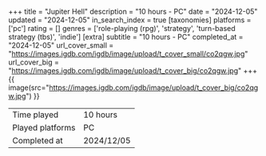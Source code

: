 +++
title = "Jupiter Hell"
description = "10 hours - PC"
date = "2024-12-05"
updated = "2024-12-05"
in_search_index = true
[taxonomies]
platforms = ['pc']
rating = []
genres = ['role-playing (rpg)', 'strategy', 'turn-based strategy (tbs)', 'indie']
[extra]
subtitle = "10 hours - PC"
completed_at = "2024-12-05"
url_cover_small = "https://images.igdb.com/igdb/image/upload/t_cover_small/co2qgw.jpg"
url_cover_big = "https://images.igdb.com/igdb/image/upload/t_cover_big/co2qgw.jpg"
+++
{{ image(src="https://images.igdb.com/igdb/image/upload/t_cover_big/co2qgw.jpg") }}

|              |            |
| ------------ | ---------- |
| Time played  | 10 hours |
| Played platforms    | PC |
| Completed at | 2024/12/05 |

